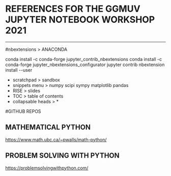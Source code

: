 # REFERENCES FOR THE GGMUV JUPYTER NOTEBOOK WORKSHOP 2021
_________________
#nbextensions > ANACONDA

conda install -c conda-forge jupyter_contrib_nbextensions 
conda install -c conda-forge jupyter_nbextensions_configurator
jupyter contrib nbextension install --user

- scratchpad > sandbox
- snippets menu > numpy scipi sympy matplotlib pandas
- RISE > slides
- TOC > table of contents
- collapsable heads > *

#GITHUB REPOS

## MATHEMATICAL PYTHON
https://www.math.ubc.ca/~pwalls/math-python/

## PROBLEM SOLVING WITH PYTHON
https://problemsolvingwithpython.com/
